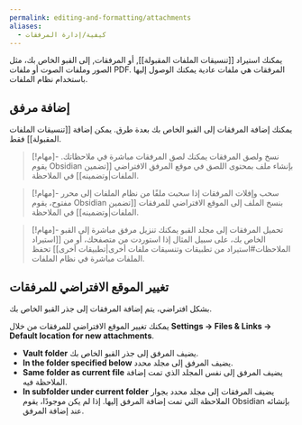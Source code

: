 ```yaml
---
permalink: editing-and-formatting/attachments
aliases:
  - كيفية/إدارة المرفقات
---
```


يمكنك استيراد [[تنسيقات الملفات المقبولة]], أو المرفقات, إلى القبو الخاص بك، مثل الصور وملفات الصوت أو ملفات PDF. المرفقات هي ملفات عادية يمكنك الوصول إليها باستخدام نظام الملفات.

## إضافة مرفق

يمكنك إضافة المرفقات إلى القبو الخاص بك بعدة طرق. يمكن إضافة [[تنسيقات الملفات المقبولة]] فقط.

> [!مهام]- نسخ ولصق المرفقات
> يمكنك لصق المرفقات مباشرة في ملاحظاتك. يقوم Obsidian بإنشاء ملف بمحتوى اللصق في موقع المرفق الافتراضي [[تضمين الملفات|وتضمينه]] في الملاحظة.

> [!مهام]- سحب وإفلات المرفقات
> إذا سحبت ملفًا من نظام الملفات إلى محرر مفتوح، يقوم Obsidian بنسخ الملف إلى الموقع الافتراضي للمرفقات [[تضمين الملفات|وتضمينه]] في الملاحظة.

> [!مهام]- تحميل المرفقات إلى مجلد القبو
> يمكنك تنزيل مرفق مباشرة إلى القبو الخاص بك، على سبيل المثال إذا استوردت من متصفحك، أو من [[استيراد الملاحظات#استيراد من تطبيقات وتنسيقات ملفات أخرى|تطبيقات أخرى]] تحفظ الملفات مباشرة في نظام الملفات.

## تغيير الموقع الافتراضي للمرفقات

بشكل افتراضي، يتم إضافة المرفقات إلى جذر القبو الخاص بك.

يمكنك تغيير الموقع الافتراضي للمرفقات من خلال **Settings → Files & Links → Default location for new attachments**.

- **Vault folder** يضيف المرفق إلى جذر القبو الخاص بك.
- **In the folder specified below** يضيف المرفق إلى مجلد محدد.
- **Same folder as current file** يضيف المرفق إلى نفس المجلد الذي تمت إضافة الملاحظة فيه.
- **In subfolder under current folder** يضيف المرفقات إلى مجلد محدد بجوار الملاحظة التي تمت إضافة المرفق إليها. إذا لم يكن موجودًا، يقوم Obsidian بإنشائه عند إضافة المرفق.
